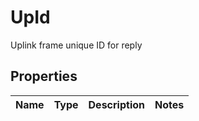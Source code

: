 

# UpId

Uplink frame unique ID for reply

## Properties

| Name | Type | Description | Notes |
|------------ | ------------- | ------------- | -------------|



